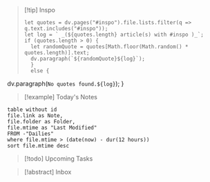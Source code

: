 
> [!tip] Inspo
> ```dataviewjs
> let quotes = dv.pages("#inspo").file.lists.filter(q => q.text.includes("#inspo"));
> let log = ` _(${quotes.length} article(s) with #inspo )_`;
> if (quotes.length > 0) {
> 	let randomQuote = quotes[Math.floor(Math.random() * quotes.length)].text;
> 	dv.paragraph(`${randomQuote}${log}`);
> 	} 
> 	else {
  dv.paragraph(`No quotes found.${log}`);
}


> [!example] Today's Notes
```dataview
table without id
file.link as Note,
file.folder as Folder,
file.mtime as "Last Modified"
FROM -"Dailies"
where file.mtime > (date(now) - dur(12 hours))
sort file.mtime desc
```

> [!todo] Upcoming Tasks



> [!abstract] Inbox


